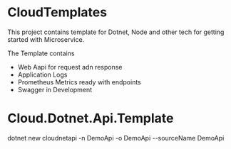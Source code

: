 # CloudTemplates

This project contains template for Dotnet, Node and other tech for getting started with Microservice.

The Template contains
- Web Aapi for request adn response
- Application Logs
- Prometheus Metrics ready with endpoints
- Swagger in Development



# Cloud.Dotnet.Api.Template
dotnet new cloudnetapi -n DemoApi -o DemoApi --sourceName DemoApi
